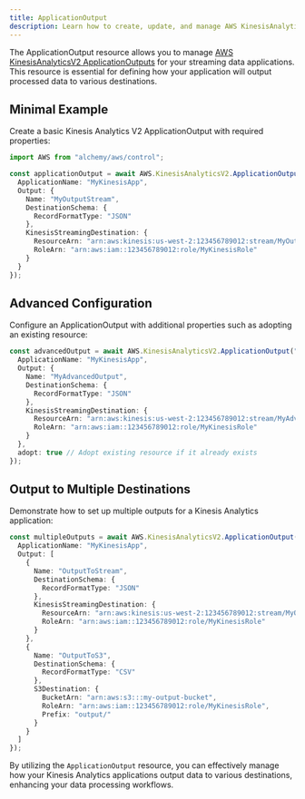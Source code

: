 ```yaml
---
title: ApplicationOutput
description: Learn how to create, update, and manage AWS KinesisAnalyticsV2 ApplicationOutputs using Alchemy Cloud Control.
---
```


The ApplicationOutput resource allows you to manage [AWS KinesisAnalyticsV2 ApplicationOutputs](https://docs.aws.amazon.com/kinesisanalyticsv2/latest/userguide/) for your streaming data applications. This resource is essential for defining how your application will output processed data to various destinations.

## Minimal Example

Create a basic Kinesis Analytics V2 ApplicationOutput with required properties:

```ts
import AWS from "alchemy/aws/control";

const applicationOutput = await AWS.KinesisAnalyticsV2.ApplicationOutput("basicOutput", {
  ApplicationName: "MyKinesisApp",
  Output: {
    Name: "MyOutputStream",
    DestinationSchema: {
      RecordFormatType: "JSON"
    },
    KinesisStreamingDestination: {
      ResourceArn: "arn:aws:kinesis:us-west-2:123456789012:stream/MyOutputStream",
      RoleArn: "arn:aws:iam::123456789012:role/MyKinesisRole"
    }
  }
});
```

## Advanced Configuration

Configure an ApplicationOutput with additional properties such as adopting an existing resource:

```ts
const advancedOutput = await AWS.KinesisAnalyticsV2.ApplicationOutput("advancedOutput", {
  ApplicationName: "MyKinesisApp",
  Output: {
    Name: "MyAdvancedOutput",
    DestinationSchema: {
      RecordFormatType: "JSON"
    },
    KinesisStreamingDestination: {
      ResourceArn: "arn:aws:kinesis:us-west-2:123456789012:stream/MyAdvancedOutputStream",
      RoleArn: "arn:aws:iam::123456789012:role/MyKinesisRole"
    }
  },
  adopt: true // Adopt existing resource if it already exists
});
```

## Output to Multiple Destinations

Demonstrate how to set up multiple outputs for a Kinesis Analytics application:

```ts
const multipleOutputs = await AWS.KinesisAnalyticsV2.ApplicationOutput("multipleOutputs", {
  ApplicationName: "MyKinesisApp",
  Output: [
    {
      Name: "OutputToStream",
      DestinationSchema: {
        RecordFormatType: "JSON"
      },
      KinesisStreamingDestination: {
        ResourceArn: "arn:aws:kinesis:us-west-2:123456789012:stream/MyOutputStream",
        RoleArn: "arn:aws:iam::123456789012:role/MyKinesisRole"
      }
    },
    {
      Name: "OutputToS3",
      DestinationSchema: {
        RecordFormatType: "CSV"
      },
      S3Destination: {
        BucketArn: "arn:aws:s3:::my-output-bucket",
        RoleArn: "arn:aws:iam::123456789012:role/MyKinesisRole",
        Prefix: "output/"
      }
    }
  ]
});
```

By utilizing the `ApplicationOutput` resource, you can effectively manage how your Kinesis Analytics applications output data to various destinations, enhancing your data processing workflows.